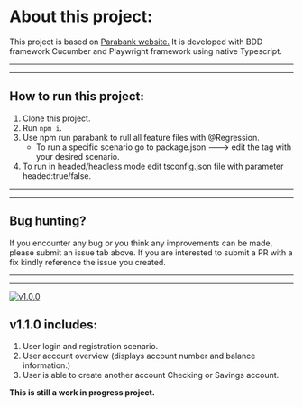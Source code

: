 # About this project:
This project is based on [Parabank website.](https://parabank-automation.com) It is developed with BDD framework Cucumber and Playwright framework using native Typescript.
__________________________________
__________________________________
## How to run this project:
1. Clone this project.
2. Run ````npm i````.
3. Use npm run parabank to rull all feature files with @Regression.
   * To run a specific scenario go to package.json ---> edit the tag with your desired scenario.
4. To run in headed/headless mode edit tsconfig.json file with parameter headed:true/false.
__________________________________
__________________________________
## Bug hunting?
If you encounter any bug or you think any improvements can be made, please submit an issue tab above. If you are interested to submit a PR with a fix kindly reference the issue you created.
__________________________________
__________________________________

[![v1.0.0](https://github.com/najeeb1023/parabank-automation/actions/workflows/release.yaml/badge.svg?branch=master)](https://github.com/najeeb1023/parabank-automation/releases/tag/v1.0.0)
## v1.1.0 includes:
1. User login and registration scenario.
2. User account overview (displays account number and balance information.)
3. User is able to create another account Checking or Savings account.

**This is still a work in progress project.**